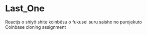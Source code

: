 # Last_One
Reactjs o shiyō shite koinbēsu o fukusei suru saisho no purojekuto
Coinbase cloning assignment 

